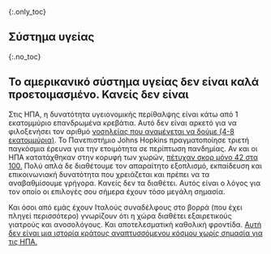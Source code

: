 {:.only_toc} 
## Σύστημα υγείας

 {:.no_toc} 
## Το αμερικανικό σύστημα υγείας δεν είναι καλά προετοιμασμένο. Κανείς δεν είναι 

Στις ΗΠΑ, η δυνατότητα υγειονομικής περίθαλψης είναι κάτω από 1 εκατομμύριο επανδρωμένα κρεβάτια. Αυτό δεν είναι αρκετό για να φιλοξενήσει τον αριθμό [νοσηλείας που 
 αναμένεται να δούμε (4-8 εκατομμύρια)](https://www.bloomberg.com/opinion/articles/2020-03-05/how-bad-is-the-coronavirus-let-s-compare-with-sars-ebola-flu). Το Πανεπιστήμιο Johns Hopkins πραγματοποίησε τριετή παγκόσμια έρευνα για την ετοιμότητα σε περίπτωση πανδημίας. Αν και οι ΗΠΑ κατατάχθηκαν στην κορυφή των χωρών, [πέτυχαν σκορ μόνο 42 στα 100.](https://jhu.pure.elsevier.com/en/publications/pandemic-influenza-and-major-disease-outbreak-preparedness-in-us--7) Πολύ απλά δε διαθέτουμε τον απαραίτητο εξοπλισμό, εκπαίδευση και επικοινωνιακή δυνατότητα που χρειάζεται και 
 πρέπει να τα αναβαθμίσουμε γρήγορα. Κανείς δεν τα διαθέτει. Αυτός είναι ο λόγος για τον οποίο οι επιλογές σου σήμερα έχουν τόσο μεγάλη σημασία. 

Και όσοι από εμάς έχουν Ιταλούς συναδέλφους στο βορρά (που έχει πληγεί περισσότερο) γνωρίζουν ότι η χώρα διαθέτει εξαιρετικούς γιατρούς και
 ανοσολόγους. Και αποτελεσματική καθολική φροντίδα. [Αυτή δεν είναι μια ιστορία κράτους αναπτυσσόμενου κόσμου χωρίς σημασία για τις ΗΠΑ.](https://twitter.com/drkomanduri/status/1236720751073546240) 
